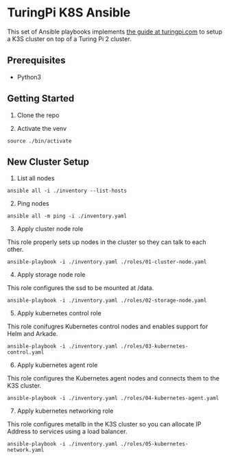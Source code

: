 # TuringPi K8S Ansible

This set of Ansible playbooks implements [the guide at turingpi.com](https://help.turingpi.com/hc/en-us/articles/8942873470877-The-plan) to setup a K3S cluster on top of a Turing Pi 2 cluster. 

## Prerequisites

* Python3

## Getting Started

1. Clone the repo 

2. Activate the venv

```
source ./bin/activate
```

## New Cluster Setup

1. List all nodes

```
ansible all -i ./inventory --list-hosts
```

2. Ping nodes

```
ansible all -m ping -i ./inventory.yaml
```

3. Apply cluster node role

This role properly sets up nodes in the cluster so they can talk to each other. 

```
ansible-playbook -i ./inventory.yaml ./roles/01-cluster-node.yaml
```

4. Apply storage node role

This role configures the ssd to be mounted at /data.

```
ansible-playbook -i ./inventory.yaml ./roles/02-storage-node.yaml
```

5. Apply kubernetes control role

This role conifugres Kubernetes control nodes and enables support for Helm and Arkade.

```
ansible-playbook -i ./inventory.yaml ./roles/03-kubernetes-control.yaml
```

6. Apply kubernetes agent role

This role configures the Kubernetes agent nodes and connects them to the K3S cluster.

```
ansible-playbook -i ./inventory.yaml ./roles/04-kubernetes-agent.yaml
```

7. Apply kubernetes networking role

This role configures metallb in the K3S cluster so you can allocate IP Address to services using a load balancer.

```
ansible-playbook -i ./inventory.yaml ./roles/05-kubernetes-network.yaml
```